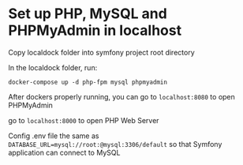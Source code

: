 # Set up PHP, MySQL and PHPMyAdmin in localhost
Copy localdock folder into symfony project root directory

In the localdock folder, run:

```docker-compose up -d php-fpm mysql phpmyadmin```

After dockers properly running, you can go to ``` localhost:8080 ``` to open PHPMyAdmin 

go to ``` localhost:8000 ``` to open PHP Web Server

Config .env file the same as ``` DATABASE_URL=mysql://root:@mysql:3306/default ``` so that Symfony application can connect to MySQL
